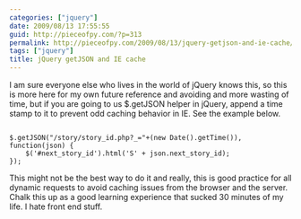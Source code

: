 ```yaml
---
categories: ["jquery"]
date: 2009/08/13 17:55:55
guid: http://pieceofpy.com/?p=313
permalink: http://pieceofpy.com/2009/08/13/jquery-getjson-and-ie-cache/
tags: ["jquery"]
title: jQuery getJSON and IE cache
---
```

I am sure everyone else who lives in the world of jQuery knows this, so this is more here for my own future reference and avoiding and more wasting of time, but if you are going to us $.getJSON helper in jQuery, append a time stamp to it to prevent odd caching behavior in IE. See the example below.

<code>
$.getJSON("/story/story_id.php?_="+(new Date().getTime()), function(json) {
    $('#next_story_id').html('S' + json.next_story_id);
});
</code>

This might not be the best way to do it and really, this is good practice for all dynamic requests to avoid caching issues from the browser and the server. Chalk this up as a good learning experience that sucked 30 minutes of my life. I hate front end stuff.

